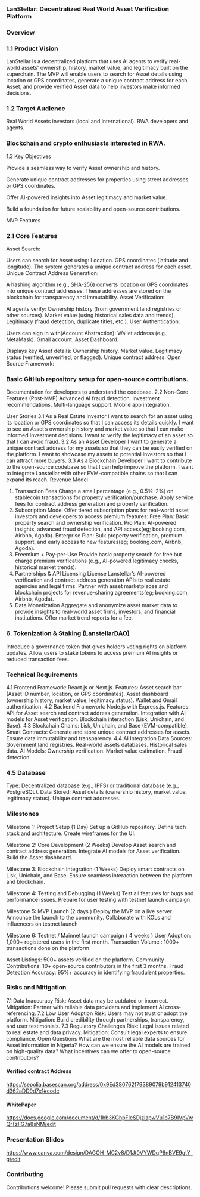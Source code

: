 ### LanStellar: Decentralized Real World Asset Verification Platform
### Overview

### 1.1 Product Vision 
LanStellar is a decentralized platform that uses AI agents to verify real-world assets' ownership, history, market value, and legitimacy built on the superchain. The MVP will enable users to search for Asset details using location or GPS coordinates, generate a unique contract address for each Asset, and provide verified Asset data to help investors make informed decisions.

### 1.2 Target Audience
Real World Assets investors (local and international).
RWA developers and agents.

### Blockchain and crypto enthusiasts interested in RWA.
1.3 Key Objectives

Provide a seamless way to verify Asset ownership and history.


Generate unique contract addresses for properties using street addresses or GPS coordinates.


Offer AI-powered insights into Asset legitimacy and market value.


Build a foundation for future scalability and open-source contributions.


MVP Features


### 2.1 Core Features
Asset Search:


Users can search for Asset using:
Location.
GPS coordinates (latitude and longitude).
The system generates a unique contract address for each asset.
Unique Contract Address Generation:


A hashing algorithm (e.g., SHA-256) converts location or GPS coordinates into unique contract addresses.
These addresses are stored on the blockchain for transparency and immutability.
Asset Verification:


AI agents verify:
Ownership history (from government land registries or other sources).
Market value (using historical sales data and trends).
Legitimacy (fraud detection, duplicate titles, etc.).
User Authentication:


Users can sign in with(Account Abstraction):
Wallet address (e.g., MetaMask).
Gmail account.
Asset Dashboard:


Displays key Asset details:
Ownership history.
Market value.
Legitimacy status (verified, unverified, or flagged).
Unique contract address.
Open Source Framework:


### Basic GitHub repository setup for open-source contributions.
Documentation for developers to understand the codebase.
2.2 Non-Core Features (Post-MVP)
Advanced AI fraud detection.
Investment recommendations.
Multi-language support.
Mobile app integration.

User Stories
3.1 As a Real Estate Investor
I want to search for an asset using its location or GPS coordinates so that I can access its details quickly.
I want to see an Asset’s ownership history and market value so that I can make informed investment decisions.
I want to verify the legitimacy of an asset so that I can avoid fraud.
3.2 As an Asset Developer
I want to generate a unique contract address for my assets so that they can be easily verified on the platform.
I want to showcase my assets to potential investors so that I can attract more buyers.
3.3 As a Blockchain Developer
I want to contribute to the open-source codebase so that I can help improve the platform.
I want to integrate Lanstellar with other EVM-compatible chains so that I can expand its reach.
Revenue Model
1. Transaction Fees
Charge a small percentage (e.g., 0.5%–2%) on stablecoin transactions for property verification/purchase.
Apply service fees for contract address generation and property verification.
2. Subscription Model
Offer tiered subscription plans for real-world asset investors and developers to access premium features:
Free Plan: Basic property search and ownership verification.
Pro Plan: AI-powered insights, advanced fraud detection, and API access(eg; booking.com, Airbnb, Agoda).
Enterprise Plan: Bulk property verification, premium support, and early access to new features(eg; booking.com, Airbnb, Agoda).
3. Freemium + Pay-per-Use
Provide basic property search for free but charge premium verifications (e.g., AI-powered legitimacy checks, historical market trends).
4. Partnerships & API Licensing
License Lanstellar’s AI-powered verification and contract address generation APIs to real estate agencies and legal firms.
Partner with asset marketplaces and blockchain projects for revenue-sharing agreements(eg; booking.com, Airbnb, Agoda).
5. Data Monetization
Aggregate and anonymize asset market data to provide insights to real-world asset firms, investors, and financial institutions.
Offer market trend reports for a fee.

### 6. Tokenization & Staking (LanstellarDAO)
Introduce a governance token that gives holders voting rights on platform updates.
Allow users to stake tokens to access premium AI insights or reduced transaction fees.


### Technical Requirements
4.1 Frontend
Framework: React.js or Next.js.
Features:
Asset search bar (Asset ID number, location, or GPS coordinates).
Asset dashboard (ownership history, market value, legitimacy status).
Wallet and Gmail authentication.
4.2 Backend
Framework: Node.js with Express.js.
Features:
API for Asset search and contract address generation.
Integration with AI models for Asset verification.
Blockchain interaction (Lisk, Unichain, and Base).
4.3 Blockchain
Chains: Lisk, Unichain, and Base (EVM-compatible).
Smart Contracts:
Generate and store unique contract addresses for assets.
Ensure data immutability and transparency.
4.4 AI Integration
Data Sources:
Government land registries.
Real-world assets databases.
Historical sales data.
AI Models:
Ownership verification.
Market value estimation.
Fraud detection.

### 4.5 Database
Type: Decentralized database (e.g., IPFS) or traditional database (e.g., PostgreSQL).
Data Stored:
Asset details (ownership history, market value, legitimacy status).
Unique contract addresses.

### Milestones

Milestone 1: Project Setup (1 Day)
Set up a GitHub repository.
Define tech stack and architecture.
Create wireframes for the UI.

Milestone 2: Core Development (2 Weeks)
Develop Asset search and contract address generation.
Integrate AI models for Asset verification.
Build the Asset dashboard.

Milestone 3: Blockchain Integration (1 Weeks)
Deploy smart contracts on Lisk, Unichain, and Base.
Ensure seamless interaction between the platform and blockchain.

Milestone 4: Testing and Debugging (1 Weeks)
Test all features for bugs and performance issues.
Prepare for user testing with testnet launch campaign 

Milestone 5: MVP Launch (2 days )
Deploy the MVP on a live server.
Announce the launch to the community.
Collaborate with KOLs and influencers on testnet launch

Milestone 6: Testnet / Mainnet launch campaign ( 4 weeks )
User Adoption: 1,000+ registered users in the first month.
Transaction Volume : 1000+ transactions done on the platform

Asset Listings: 500+ assets verified on the platform.
Community Contributions: 10+ open-source contributors in the first 3 months.
Fraud Detection Accuracy: 95%+ accuracy in identifying fraudulent properties.

### Risks and Mitigation
7.1 Data Inaccuracy
Risk: Asset data may be outdated or incorrect.
Mitigation: Partner with reliable data providers and implement AI cross-referencing.
7.2 Low User Adoption
Risk: Users may not trust or adopt the platform.
Mitigation: Build credibility through partnerships, transparency, and user testimonials.
7.3 Regulatory Challenges
Risk: Legal issues related to real estate and data privacy.
Mitigation: Consult legal experts to ensure compliance.
Open Questions
What are the most reliable data sources for Asset information in Nigeria?
How can we ensure the AI models are trained on high-quality data?
What incentives can we offer to open-source contributors?




#### Verified contract Address
https://sepolia.basescan.org/address/0x9Ed380762f79389079b912413740d362aDD9d7e1#code

#### WhitePaper
https://docs.google.com/document/d/1bb3KGhpFIeSDjzIapwVu1o7B9IVpVwQrTzIIG7a8sNM/edit  


### Presentation Slides
https://www.canva.com/design/DAGOH_MC2v8/D1Jt0VYWDqP6nBVE9gtY_g/edit

### Contributing
Contributions welcome! Please submit pull requests with clear descriptions.
